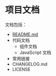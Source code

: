 # 项目文档
文档包括：
* [README.md](template/README.md)
* 代码文档
  * 组件文档
  * JavaScript 文档
* 常用链接
* CHANGELOG.md
* LICENSE